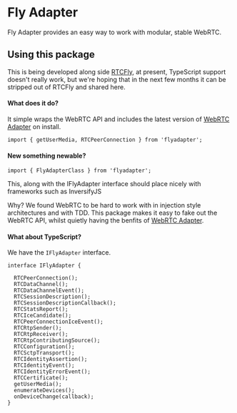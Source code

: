 # Fly Adapter

Fly Adapter provides an easy way to work with modular, stable WebRTC.

## Using this package 
This is being developed along side [RTCFly](https://www.github.com/rtcfly/rtcfly), at present, TypeScript support doesn't really work, but we're hoping that in the next few months it can be stripped out of RTCFly and shared here. 

#### What does it do? 
It simple wraps the WebRTC API and includes the latest version of [WebRTC Adapter](https://github.com/webrtc/adapter) on install. 

```
import { getUserMedia, RTCPeerConnection } from 'flyadapter';

```
#### New something newable?

```
import { FlyAdapterClass } from 'flyadapter';

```


This, along with the IFlyAdapter interface should place nicely with frameworks such as InversifyJS 

Why? We found WebRTC to be hard to work with in injection style architectures and with TDD. 
This package makes it easy to fake out the WebRTC API, whilst quietly having the benfits of [WebRTC Adapter](https://github.com/webrtc/adapter).

#### What about TypeScript?
We have the `IFlyAdapter` interface.
```
interface IFlyAdapter {
    
  RTCPeerConnection();
  RTCDataChannel();
  RTCDataChannelEvent();
  RTCSessionDescription(); 
  RTCSessionDescriptionCallback();
  RTCStatsReport();
  RTCIceCandidate(); 
  RTCPeerConnectionIceEvent();
  RTCRtpSender(); 
  RTCRtpReceiver();
  RTCRtpContributingSource(); 
  RTCConfiguration();
  RTCSctpTransport();
  RTCIdentityAssertion();
  RTCIdentityEvent();
  RTCIdentityErrorEvent();
  RTCCertificate();
  getUserMedia();
  enumerateDevices();
  onDeviceChange(callback);
}

```